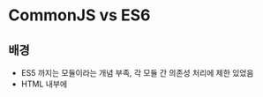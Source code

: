 # CommonJS vs ES6

## 배경
- ES5 까지는 모듈이라는 개념 부족, 각 모듈 간 의존성 처리에 제한 있었음
- HTML 내부에 <script /> 를 활용한 JS 파일 삽입을 주로 활용, 하지만 이 경우 모두 window 객체의 속성이 되므로 다른 파일에 위치해도 동일한 변수명을 사용할 경우 에러가 발생
- 이를 위해 도입한 표준이 CommonJS, AMD
- ES6 module 은 CommonJS 와 AMD 를 혼용해서 지원

## ES6
- NodeJS 에서 사용하고자 할 경우 Babel과 같은 ES6 코드를 변환(transpile)해주는 도구를 사용
- export
```js
// 모듈 전체를 export, 파일내 한번만 사용가능하다.
var module = {};
export default module


// 모든 속성을 export
export *;


// 함수를 직접 export
export function moduleFunc() {};
var property = "some property";
export {property};
```
- import 
```js
// 모듈 전체를 import
import module
import module as myModule


// 모든 속성 import
import * from module


// 특정 멤버(함수 등)만 import
import {moduleFunc, moduleFunc2} from module
```
- ES 모듈만 불러올 수 있음 

## CommonJS
- NodeJS에서는 CommonJS를 기본 모듈 시스템으로 채택
- export
```js
// 모듈 전체를 export
module.exports = module

// 함수를 직접 export
exports.moduleFunc = function() {}
```
- import
```js
// 모듈 전체를 import
var module = require('./someModule.js')
```

## CommonJS vs ES6 import (&Export)
- require 는 작성된 순서를 지키지만, import 문은 맨 위에 있는 것과 같이 취급된다
- require 를 통해 코드를 바로 실행할 수 있지만, import 를 통해서는 module feature flag 를 사용해야 한다
- require 로 모듈화를 하고 싶다면 .js 로, import 로 모듈화를 하고 싶다면 .mjs 로 확장자를 지정해야 한다 

### 주의:
- require 문과 import 문을 같은 node 프로그램에서 동시에 사용할 수 없다.

### 참고자료
- [[javascript] require vs import (CommonJs와 ES6)](https://blueshw.github.io/2017/05/16/ES-require-vs-import/)
- [JavaScript- require vs import (CommonJs와 ES6) 차이점](https://hsp0418.tistory.com/147)